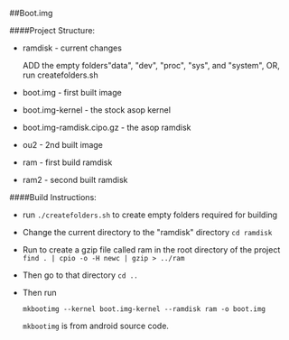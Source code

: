 ##Boot.img

####Project Structure:
+ ramdisk - current changes

	ADD the empty folders"data", "dev", "proc", "sys", and "system", OR, run createfolders.sh
+ boot.img - first built image
+ boot.img-kernel - the stock asop kernel
+ boot.img-ramdisk.cipo.gz - the asop ramdisk
+ ou2 - 2nd built image
+ ram - first build ramdisk
+ ram2 - second built ramdisk


####Build Instructions:
+ run 
		`./createfolders.sh`
	to create empty folders required for building

+  Change the current directory to the "ramdisk" directory
		`cd ramdisk`

+  Run to create a gzip file called ram in the root directory of the project
  		`find . | cpio -o -H newc | gzip > ../ram`

+  Then go to that directory
  		`cd ..`

+  Then run


	`mkbootimg --kernel boot.img-kernel --ramdisk ram -o boot.img`


	`mkbootimg` is from android source code.
